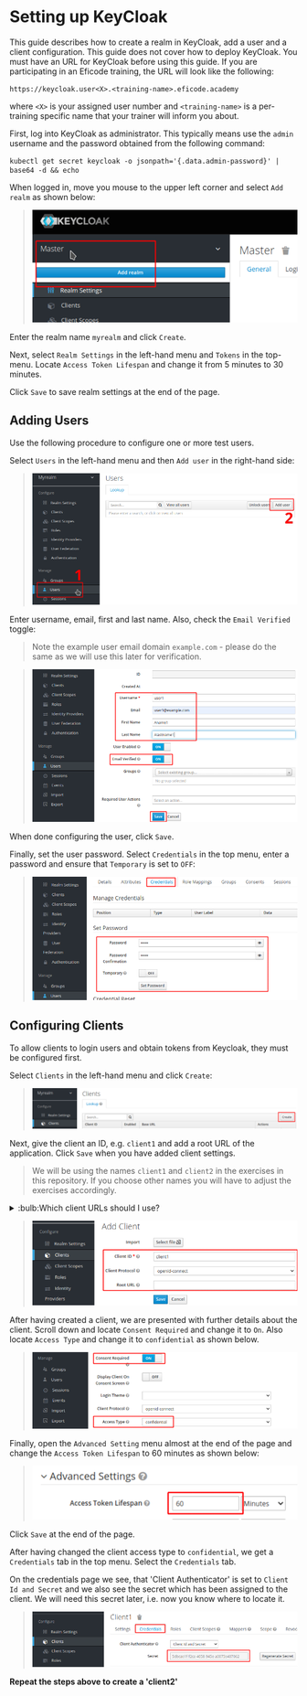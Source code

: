 # Setting up KeyCloak

This guide describes how to create a realm in KeyCloak, add a user and
a client configuration. This guide does not cover how to deploy
KeyCloak. You must have an URL for KeyCloak before using this
guide. If you are participating in an Eficode training, the URL will
look like the following:

```
https://keycloak.user<X>.<training-name>.eficode.academy
```

where `<X>` is your assigned user number and `<training-name>` is a
per-training specific name that your trainer will inform you about.

First, log into KeyCloak as administrator. This typically means use
the `admin` username and the password obtained from the following
command:

```console
kubectl get secret keycloak -o jsonpath='{.data.admin-password}' | base64 -d && echo
```

When logged in, move you mouse to the upper left corner and select
`Add realm` as shown below:

> ![KeyCloak add realm](images/keycloak-add-realm-anno.png)

Enter the realm name `myrealm` and click `Create`.

Next, select `Realm Settings` in the left-hand menu and `Tokens` in
the top-menu. Locate `Access Token Lifespan` and change it from 5
minutes to 30 minutes.

Click `Save` to save realm settings at the end of the page.

## Adding Users

Use the following procedure to configure one or more test users.

Select `Users` in the left-hand menu and then `Add user` in the right-hand side:

> ![KeyCloak add user](images/keycloak-add-user-anno.png)

Enter username, email, first and last name. Also, check the `Email Verified` toggle:

> Note the example user email domain `example.com` - please do the same as we will use this later for verification.

> ![KeyCloak specify user data](images/keycloak-add-user2-anno.png)

When done configuring the user, click `Save`.

Finally, set the user password. Select `Credentials` in the top menu,
enter a password and ensure that `Temporary` is set to `OFF`:

> ![KeyCloak specify user password](images/keycloak-add-user-set-pw-anno.png)

## Configuring Clients

To allow clients to login users and obtain tokens from Keycloak, they
must be configured first.

Select `Clients` in the left-hand menu and click `Create`:

> ![KeyCloak add client](images/keycloak-add-client-anno.png)

Next, give the client an ID, e.g. `client1` and add a root URL of
the application. Click `Save` when you have added client settings.

> We will be using the names `client1` and `client2` in the exercises in this repository. If you choose other names you will have to adjust the exercises accordingly.

<details>
<summary>:bulb:Which client URLs should I use?</summary>

The client root URL depends on where you run the client application
and how you access it from your browser. If you use your laptop
browser and also run the client application on your laptop, the root
URL might be something like `http://localhost:5000`. For an Eficode
training, you will be running the clients on Kubernetes and your
client URL will look like the following (where you need to place `<X>`
and `<training-name>` as above):

```
https://client1.user<X>.<training-name>.eficode.academy
```

Similarly, create a 'valid redirect URI' by adding a `/*` to the client URL, e.g.:

```
https://client1.user<X>.<training-name>.eficode.academy/*
```

</details>

> ![KeyCloak specify client data](images/keycloak-add-client2-anno.png)

After having created a client, we are presented with further details
about the client. Scroll down and locate `Consent Required` and change
it to `On`. Also locate `Access Type` and change it to `confidential`
as shown below.

> ![KeyCloak specify client data](images/keycloak-add-client-confidential-type-anno.png)

Finally, open the `Advanced Setting` menu almost at the end of the
page and change the `Access Token Lifespan` to 60 minutes as shown
below:

> ![KeyCloak token lifespan](images/keycloak-token-lifespan-anno.png)

Click `Save` at the end of the page.

After having changed the client access type to `confidential`, we get
a `Credentials` tab in the top menu. Select the `Credentials` tab.

On the credentials page we see, that 'Client Authenticator' is set to
`Client Id and Secret` and we also see the secret which has been
assigned to the client. We will need this secret later, i.e. now you
know where to locate it.

> ![KeyCloak specify client data](images/keycloak-add-client-lookup-creds-anno.png)

**Repeat the steps above to create a 'client2'**
